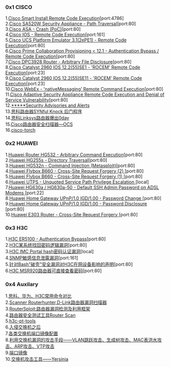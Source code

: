 ### 0x1 CISCO

1.[Cisco Smart Install Remote Code Execution][1][port:4786]  
2.[Cisco SA520W Security Appliance - Path Traversal][2][port:80]  
3.[Cisco ASA - Crash (PoC)][3][port:80]  
4.[Cisco IOS - Remote Code Execution][4][port:161]  
5.[Cisco UCS Platform Emulator 3.1(2ePE1) - Remote Code Execution][5][port:80]  
6.[Cisco Prime Collaboration Provisioning < 12.1 - Authentication Bypass / Remote Code Execution][6][port:80]  
7.[Cisco DPC3928 Router - Arbitrary File Disclosure][7][port:80]  
8.[Cisco Catalyst 2960 IOS 12.2(55)SE1 - 'ROCEM' Remote Code Execution][8][port:23]  
9.[Cisco Catalyst 2960 IOS 12.2(55)SE11 - 'ROCEM' Remote Code Execution][9][port:23]  
10.[Cisco WebEx - 'nativeMessaging' Remote Command Execution][10][port:80]  
11.[Cisco Adaptive Security Appliance Remote Code Execution and Denial of Service Vulnerability][12][port:80]  
12.[*****Security Advisories and Alerts][30]  
13.[思科路由器SYNful Knock 后门程序][34]  
14.[思科Linksys路由器爆出0day][35]  
15.[Cisco路由器安全扫描器—OCS][36]  
16.[cisco-torch][37]  

### 0x2 HUAWEI

1.[Huawei Router HG532 - Arbitrary Command Execution][13][port:80]    
2.[Huawei HG255s - Directory Traversal][14][port:80]  
3.[Huawei HG532n - Command Injection (Metasploit)][15][port:80]  
4.[Huawei Flybox B660 - Cross-Site Request Forgery (2) ][16][port:80]  
5.[Huawei Flybox B660 - Cross-Site Request Forgery (1) ][17][port:80]  
6.[Huawei UTPS - Unquoted Service Path Privilege Escalation ][18][local]  
7.[Huawei HG630a / HG630a-50 - Default SSH Admin Password on ADSL Modems ][19][port:22]  
8.[Huawei Home Gateway UPnP/1.0 IGD/1.00 - Password Change ][20][port:80]  
9.[Huawei Home Gateway UPnP/1.0 IGD/1.00 - Password Disclosure ][21][port:80]    
10.[Huawei E303 Router - Cross-Site Request Forgery ][22][port:80]  


### 0x3 H3C

1.[H3C ER5100 - Authentication Bypass][23][port:80]  
2.[H3C某系统找回密码逻辑漏洞][25][port:80]  
3.[H3C IMC Portal hash密码认证漏洞][26][local]  
4.[SNMP敏感信息泄露漏洞][27][port:161]      
5.[针对Bash"破壳"安全漏洞对H3C在网设备影响的声明][28][port:80]  
6.[H3C MSR920路由器可直接查看密码][29][port:80]  

### 0x4 Auxilary

1.[思科、华为、H3C常用命令对比][24]  
2.[Scanner Routerhunter,D-Link路由器漏洞扫描器][31]  
3.[RouterSploit:路由器漏洞检测及利用框架][32]  
4.[路由器安全测试工具Router Scan][33]            
5.[h3c-pt-tools][38]  
6.[入侵交换机之后][39]  
7.[各类交换机端口镜像配置][40]            
8.[利用交换机漏洞的攻击手段——VLAN跳跃攻击、生成树攻击、MAC表洪水攻击、ARP攻击、VTP攻击][41]  
9.[端口镜像][42]  
10.[交换机攻击工具——Yersinia][43]  



[1]: https://embedi.com/blog/cisco-smart-install-remote-code-execution/
[2]: https://www.exploit-db.com/exploits/44650/
[3]: https://www.exploit-db.com/exploits/43986/
[4]: https://www.exploit-db.com/exploits/43450/
[5]: https://www.exploit-db.com/exploits/44052/
[6]: https://www.exploit-db.com/exploits/42888/
[7]: https://www.exploit-db.com/exploits/44070/
[8]: https://www.exploit-db.com/exploits/42122/
[9]: https://www.exploit-db.com/exploits/41872/
[10]: https://www.exploit-db.com/exploits/41148/
[11]: https://www.csa.gov.sg/singcert/news/advisories-alerts/alert-on-cyber-attacks-leveraging-cisco-critical-vulnerabilities-cve-2018-0171
[12]: https://tools.cisco.com/security/center/content/CiscoSecurityAdvisory/cisco-sa-20180129-asa1
[13]: https://www.exploit-db.com/exploits/43414/
[14]: https://www.exploit-db.com/exploits/42634/
[15]: https://www.exploit-db.com/exploits/41895/
[16]: https://www.exploit-db.com/exploits/41074/
[17]: https://www.exploit-db.com/exploits/41017/
[18]: https://www.exploit-db.com/exploits/40807/
[19]: https://www.exploit-db.com/exploits/38663/
[20]: https://www.exploit-db.com/exploits/37425/
[21]: https://www.exploit-db.com/exploits/37424/
[22]: https://www.exploit-db.com/exploits/39209/
[23]: https://www.exploit-db.com/exploits/35872/
[24]: https://blog.csdn.net/dbdeep/article/details/79080066
[25]: https://www.secpulse.com/archives/30773.html
[26]: https://www.secpulse.com/archives/10199.html
[27]: http://www.2bowl.info/hph3c%E5%8F%8A%E5%8D%8E%E4%B8%BA%E4%BA%A4%E6%8D%A2%E6%9C%BA%E8%B7%AF%E7%94%B1%E5%99%A8snmp%E8%AE%BF%E9%97%AE%E6%95%8F%E6%84%9F%E4%BF%A1%E6%81%AF%E6%B3%84%E6%BC%8F%E6%BC%8F%E6%B4%9E/
[28]: http://www.h3c.com/cn/d_201409/841076_30005_0.htm
[29]: http://www.secbug.cc/vul/vulnerability/20360.html
[30]: https://tools.cisco.com/security/center/publicationListing.x
[31]: http://www.freebuf.com/sectool/101180.html
[32]: http://www.freebuf.com/sectool/101441.html
[33]: http://www.freebuf.com/sectool/85718.html
[34]: http://www.freebuf.com/news/78730.html
[35]: http://www.freebuf.com/news/6904.html
[36]: http://www.freebuf.com/sectool/6836.html
[37]: https://tools.kali.org/information-gathering/cisco-torch
[38]: https://github.com/grutz/h3c-pt-tools
[39]: http://bbs.tianya.cn/post-it-123294-1.shtml
[40]: https://wenku.baidu.com/view/bea0e6b9f121dd36a32d828f.html
[41]: http://www.seekxiu.com/article.aspx?id=6697
[42]: https://blog.csdn.net/alone_map/article/details/52350691
[43]: http://www.bkjia.com/lyjc/610426.html
